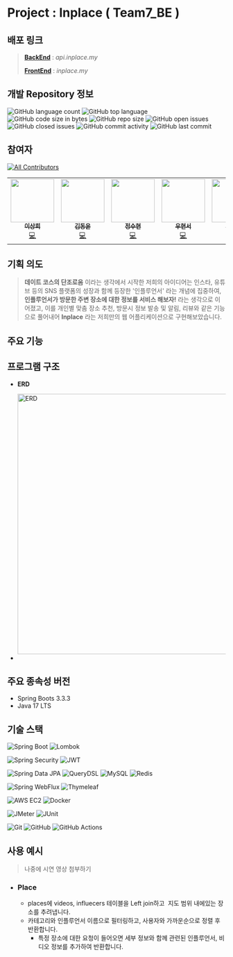 # Project : Inplace ( Team7_BE )

## 배포 링크
> [**BackEnd**](https://api.inplace.my) : _api.inplace.my_
> 
> [**FrontEnd**](https://inplace.my) : _inplace.my_

## 개발 Repository 정보
![GitHub language count](https://img.shields.io/github/languages/count/kakao-tech-campus-2nd-step3/Team7_BE)
![GitHub top language](https://img.shields.io/github/languages/top/kakao-tech-campus-2nd-step3/Team7_BE)
![GitHub code size in bytes](https://img.shields.io/github/languages/code-size/kakao-tech-campus-2nd-step3/Team7_BE)
![GitHub repo size](https://img.shields.io/github/repo-size/kakao-tech-campus-2nd-step3/Team7_BE)
![GitHub open issues](https://img.shields.io/github/issues/kakao-tech-campus-2nd-step3/Team7_BE)
![GitHub closed issues](https://img.shields.io/github/issues-closed/kakao-tech-campus-2nd-step3/Team7_BE)
![GitHub commit activity](https://img.shields.io/github/commit-activity/w/kakao-tech-campus-2nd-step3/Team7_BE)
![GitHub last commit](https://img.shields.io/github/last-commit/kakao-tech-campus-2nd-step3/Team7_BE)

## 참여자
<!-- ALL-CONTRIBUTORS-BADGE:START - Do not remove or modify this section -->
[![All Contributors](https://img.shields.io/badge/all_contributors-5-orange.svg?style=flat-square)](#contributors-)
<!-- ALL-CONTRIBUTORS-BADGE:END -->

<!-- ALL-CONTRIBUTORS-LIST:START - Do not remove or modify this section -->
<table>
  <tr>
    <td align="center"><a href="https://github.com/sanghee0820"><img src="https://avatars.githubusercontent.com/u/102018082?v=4" width="100px;" alt=""/><br /><sub><b>이상희</b></sub></a><br /><a href="https://github.com/sanghee0820" title="Code">💻</a></td>
    <td align="center"><a href="https://github.com/dong-yxxn"><img src="https://avatars.githubusercontent.com/u/129285999?v=4" width="100px;" alt=""/><br /><sub><b>김동윤</b></sub></a><br /><a href="https://github.com/dong-yxxn" title="Code">💻</a></td>
    <td align="center"><a href="https://github.com/suhyeon7497"><img src="https://avatars.githubusercontent.com/u/137245467?v=4" width="100px;" alt=""/><br /><sub><b>정수현</b></sub></a><br /><a href="https://github.com/suhyeon7497" title="Code">💻</a></td>
    <td align="center"><a href="https://github.com/wndlthsk"><img src="https://avatars.githubusercontent.com/u/80496766?v=4" width="100px;" alt=""/><br /><sub><b>우현서</b></sub></a><br /><a href="https://github.com/wndlthsk" title="Code">💻</a></td>
    <td align="center"><a href="https://github.com/BaeJunH0"><img src="https://avatars.githubusercontent.com/u/114082026?v=4" width="100px;" alt=""/><br /><sub><b>배준호</b></sub></a><br /><a href="https://github.com/BaeJunH0" title="Code">💻</a></td>
    <!-- Add more contributors here -->
  </tr>
</table>
<!-- ALL-CONTRIBUTORS-LIST:END -->

## 기획 의도
>  **데이트 코스의 단조로움** 이라는 생각에서 시작한 저희의 아이디어는 인스타, 유튜브 등의 SNS 플랫폼의 성장과 함께 등장한 '인플루언서' 라는 개념에 집중하여, **인플루언서가 방문한 주변 장소에 대한 정보를 서비스 해보자!** 라는 생각으로 이어졌고, 이를 개인별 맞춤 장소 추천, 방문시 정보 발송 및 알림, 리뷰와 같은 기능으로 풀어내어 **Inplace** 라는 저희만의 웹 어플리케이션으로 구현해보았습니다.

## 주요 기능

## 프로그램 구조
- **ERD**
  
  <img src="https://file.notion.so/f/f/3ef8dbd9-414c-4cf5-813d-32ecb943cc67/125d6695-92d4-438c-8bc8-bee423d36257/image.png?table=block&id=8410a24e-b147-4649-9b77-304c9fd6599a&spaceId=3ef8dbd9-414c-4cf5-813d-32ecb943cc67&expirationTimestamp=1731585600000&signature=nfFPKXrEnsF9lTp65eWkTl9Gjhs_r8Yqf2qG4nAAmTw&downloadName=image.png" alt="ERD" width="600"/>

- 

## 주요 종속성 버전
- Spring Boots 3.3.3
- Java 17 LTS

## 기술 스택
![Spring Boot](https://img.shields.io/badge/Spring%20Boot-6DB33F?style=flat-square&logo=springboot&logoColor=white)
![Lombok](https://img.shields.io/badge/Lombok-DC382D?style=flat-square&logo=lombok&logoColor=white)

![Spring Security](https://img.shields.io/badge/Spring%20Security-6DB33F?style=flat-square&logo=springsecurity&logoColor=white)
![JWT](https://img.shields.io/badge/JWT-000000?style=flat-square&logo=jsonwebtokens&logoColor=white)

![Spring Data JPA](https://img.shields.io/badge/Spring%20Data%20JPA-6DB33F?style=flat-square&logo=spring&logoColor=white)
![QueryDSL](https://img.shields.io/badge/QueryDSL-0055a2?style=flat-square&logo=appveyor&logoColor=white)
![MySQL](https://img.shields.io/badge/MySQL-4479A1?style=flat-square&logo=mysql&logoColor=white)
![Redis](https://img.shields.io/badge/Redis-DC382D?style=flat-square&logo=redis&logoColor=white)

![Spring WebFlux](https://img.shields.io/badge/Spring%20WebFlux-6DB33F?style=flat-square&logo=spring&logoColor=white)
![Thymeleaf](https://img.shields.io/badge/Thymeleaf-005F0F?style=flat-square&logo=thymeleaf&logoColor=white)

![AWS EC2](https://img.shields.io/badge/AWS%20EC2-FF9900?style=flat-square&logo=amazonaws&logoColor=white)
![Docker](https://img.shields.io/badge/Docker-2496ED?style=flat-square&logo=docker&logoColor=white)

![JMeter](https://img.shields.io/badge/JMeter-D22128?style=flat-square&logo=apachejmeter&logoColor=white)
![JUnit](https://img.shields.io/badge/JUnit-25A162?style=flat-square&logo=junit5&logoColor=white)

![Git](https://img.shields.io/badge/Git-F05032?style=flat-square&logo=git&logoColor=white)
![GitHub](https://img.shields.io/badge/GitHub-181717?style=flat-square&logo=github&logoColor=white)
![GitHub Actions](https://img.shields.io/badge/GitHub%20Actions-2088FF?style=flat-square&logo=githubactions&logoColor=white)

## 사용 예시
> 나중에 시연 영상 첨부하기

- ### Place
  - places에 videos, influecers 테이블을 Left join하고  지도 범위 내에있는 장소를 추려냅니다.
  - 카테고리와 인플루언서 이름으로 필터링하고, 사용자와 가까운순으로 정렬 후 반환합니다.
    - 특정 장소에 대한 요청이 들어오면 세부 정보와 함께 관련된 인플루언서, 비디오 정보를 추가하여 반환합니다.

